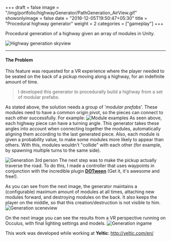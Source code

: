 +++
draft = false
image = "/img/portfolio/highwayGenerator/PathGeneration_AirView.gif"
showonlyimage = false
date = "2016-12-05T19:50:47+05:30"
title = "Procedural highway generator"
weight = 2
categories = ["gameplay"]
+++

Procedural generation of a highway given an array of modules in Unity.

<!--more-->

![Highway generation skyview][1]

***

#### The Problem

This feature was requested for a VR experience where the player needed to be seated on the back of a pickup moving along a highway, for an indefinite amount of time.

> I developed this generator to procedurally build a highway from a set of modular prefabs. 

As stated above, the solution needs a group of '*modular prefabs*'. These modules need to have a common origin pivot, so the pieces can connect to each other successfully. For example:
![Module examples][2]
As seen above, each highway piece can have a turning angle. This generator takes these angles into account when connecting together the modules, automatically aligning them according to the last generated piece. Also, each module is given a probability value, to make some modules more likely to appear than others. With this, modules wouldn't "collide" with each other (for example, by spawning multiple turns to the same side).

![Generation 3rd person][4]
The next step was to make the pickup actually traverse the road. To do this, I made a controller that uses waypoints in conjunction with the incredible plugin **[DOTween](http://dotween.demigiant.com/)** (Get it, it's awesome and free!).

As you can see from the next image, the generator maintains a (configurable) maximum amount of modules at all times, attaching new modules forward, and destroying modules on the back. It also keeps the player on the middle, so that this creation/destruction is not visible to him. 
![Generation sceneview][5]

On the next image you can see the results from a VR perspective running on Occulus, with final lighting settings and models.
![Generation ingame][3]

This work was developed while working at **Yeltic**: http://yeltic.com/en/

[1]: /img/portfolio/highwayGenerator/PathGeneration_AirView.gif#center-resize "Generation skyview"
[2]: /img/portfolio/highwayGenerator/Modules.jpg#center-resize "Module examples"
[3]: /img/portfolio/highwayGenerator/Recorrido_FinalLook.gif#center-resize "Generation ingame"
[4]: /img/portfolio/highwayGenerator/PathGeneration_Game.gif#center-resize "Generation 3rd person"
[5]: /img/portfolio/highwayGenerator/PathGeneration_Scene.gif#center-resize "Generation sceneview"